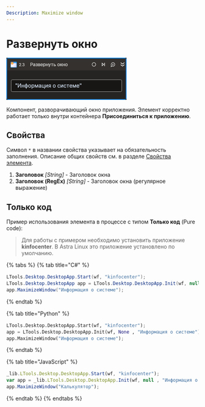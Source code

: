 ```yaml
---
Description: Maximize window
---
```


# Развернуть окно

![](../../../.gitbook/assets1/maximize-window-activity.png)

Компонент, разворачивающий окно приложения. 
Элемент корректно работает только внутри контейнера **Присоединиться к приложению**.

## Свойства
Символ `*` в названии свойства указывает на обязательность заполнения. 
Описание общих свойств см. в разделе [Свойства элемента](https://docs.primo-rpa.ru/primo-rpa/primo-studio/process/elements#svoistva-elementa).

1. **Заголовок** *[String]* -  Заголовок окна  
1. **Заголовок (RegEx)** *[String]* - Заголовок окна (регулярное выражение)  

## Только код  
Пример использования элемента в процессе с типом **Только код** (Pure code):
> Для работы с примером необходимо установить приложение **kinfocenter**. В Astra Linux это приложение установлено по умолчанию.

{% tabs %}
{% tab title="C#" %}
```csharp
LTools.Desktop.DesktopApp.Start(wf, "kinfocenter");
LTools.Desktop.DesktopApp app = LTools.Desktop.DesktopApp.Init(wf, null , "Информация о системе");
app.MaximizeWindow("Информация о системе");
```
{% endtab %}

{% tab title="Python" %}
```python
LTools.Desktop.DesktopApp.Start(wf, "kinfocenter");
app = LTools.Desktop.DesktopApp.Init(wf, None , "Информация о системе");
app.MaximizeWindow("Информация о системе");
```
{% endtab %}

{% tab title="JavaScript" %}
```javascript
_lib.LTools.Desktop.DesktopApp.Start(wf, "kinfocenter");
var app = _lib.LTools.Desktop.DesktopApp.Init(wf, null , "Информация о системе");
app.MaximizeWindow("Калькулятор");
```
{% endtab %}
{% endtabs %}
